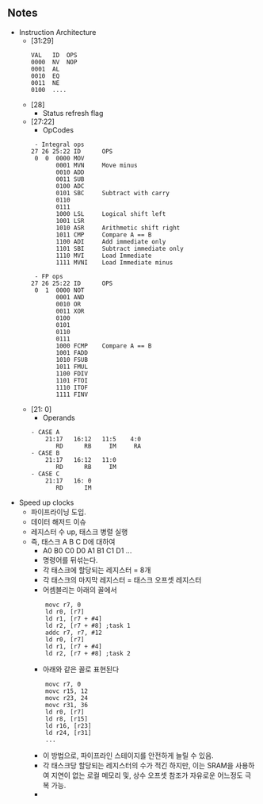 Notes
-----

* Instruction Architecture
  * [31:29] 
    ```
    VAL   ID  OPS
    0000  NV  NOP
    0001  AL
    0010  EQ
    0011  NE
    0100  ....
    ```  
  * [28]
    * Status refresh flag 
  * [27:22]
    * OpCodes
    ```
     - Integral ops
    27 26 25:22 ID      OPS
     0  0  0000 MOV
           0001 MVN     Move minus
           0010 ADD
           0011 SUB
           0100 ADC
           0101 SBC     Subtract with carry
           0110 
           0111 
           1000 LSL     Logical shift left
           1001 LSR
           1010 ASR     Arithmetic shift right
           1011 CMP     Compare A == B
           1100 ADI     Add immediate only
           1101 SBI     Subtract immediate only 
           1110 MVI     Load Immediate
           1111 MVNI    Load Immediate minus
     
     - FP ops
    27 26 25:22 ID      OPS
     0  1  0000 NOT
           0001 AND
           0010 OR
           0011 XOR
           0100 
           0101 
           0110 
           0111 
           1000 FCMP    Compare A == B 
           1001 FADD
           1010 FSUB
           1011 FMUL
           1100 FDIV
           1101 FTOI
           1110 ITOF
           1111 FINV
    ```
  * [21: 0]
    * Operands
    ```
    - CASE A 
        21:17   16:12   11:5    4:0
           RD      RB     IM     RA
    - CASE B
        21:17   16:12   11:0
           RD      RB     IM
    - CASE C
        21:17   16: 0
           RD      IM
    ```
* Speed up clocks
  * 파이프라이닝 도입.
  * 데이터 해저드 이슈
  * 레지스터 수 up, 태스크 병렬 실행
  * 즉, 태스크 A B C D에 대하여
    * A0 B0 C0 D0 A1 B1 C1 D1 ...
    * 명령어를 뒤섞는다.
    * 각 태스크에 할당되는 레지스터 = 8개
    * 각 태스크의 마지막 레지스터 = 태스크 오프셋 레지스터
    * 어셈블리는 아래의 꼴에서 
    ```assembly
        movc r7, 0
        ld r0, [r7]
        ld r1, [r7 + #4]
        ld r2, [r7 + #8] ;task 1
        addc r7, r7, #12
        ld r0, [r7]
        ld r1, [r7 + #4]
        ld r2, [r7 + #8] ;task 2
    ```
    * 아래와 같은 꼴로 표현된다
    ```assembly
        movc r7, 0
        movc r15, 12
        movc r23, 24
        movc r31, 36
        ld r0, [r7]
        ld r8, [r15]
        ld r16, [r23]
        ld r24, [r31]
        ...
    ```
    * 이 방법으로, 파이프라인 스테이지를 안전하게 늘릴 수 있음.
    * 각 태스크당 할당되는 레지스터의 수가 적긴 하지만, 이는 SRAM을 사용하여 지연이 없는 로컬 메모리 및, 상수 오프셋 참조가 자유로운  어느정도 극복 가능.
    * 